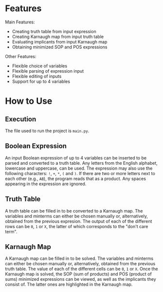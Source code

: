 # Features

Main Features:

* Creating truth table from input expression
* Creating Karnaugh map from input truth table
* Evaluating implicants from input Karnaugh map
* Obtaining minimized SOP and POS expressions

Other Features:

* Flexible choice of variables
* Flexible parsing of expression input
* Flexible editing of inputs
* Support for up to 4 variables

# How to Use

## Execution

The file used to run the project is ``main.py``.

## Boolean Expression

An input Boolean expression of up to 4 variables can be inserted to be parsed and converted to a truth table. Any letters from the English alphabet, lowercase and uppercase, can be used. The expression may also use the following characters: ``!``, ``+``, ``*``, ``(`` and ``)``. If there are two or more letters next to each other (e.g., ``AB``), the program reads that as a product. Any spaces appearing in the expression are ignored.

## Truth Table

A truth table can be filled in to be converted to a Karnaugh map. The variables and minterms can either be chosen manually or, alternatively, obtained from the previous expresion. The output of each of the different rows can be ``0``, ``1`` or ``X``, the latter of which corresponds to the "don't care term".

## Karnaugh Map

A Karnaugh map can be filled in to be solved. The variables and minterms can either be chosen manually or, alternatively, obtained from the previous truth table. The value of each of the different cells can be ``0``, ``1`` or ``X``. Once the Karnaugh map is solved, the SOP (sum of products) and POS (product of sums) minimized expressions can be viewed, as well as the implicants they consist of. The latter ones are highlighted in the Karnaugh map.
